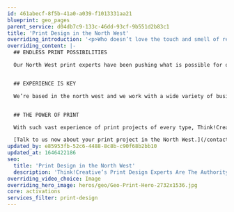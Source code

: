 ```yaml
---
id: 461abecf-8f5b-41a0-a039-f1013331aa21
blueprint: geo_pages
parent_service: d04db7c9-133c-46dd-93cf-9b551d2b83c1
title: 'Print Design in the North West'
overriding_introduction: '<p>Who doesn’t love the touch and smell of reading a book? This sensory reaction helps a reader to memorise the information easier. It is for this reason that print is very much alive and kicking. What other medium would produce such a response? Think!Creative’s North West print design experts love the challenge of finding ways to make your print messages work every time.</p>'
overriding_content: |-
  ## ENDLESS PRINT POSSIBILITIES

  Our North West print experts have been pushing what is possible for over a decade. Finding new and appealing ways to approach leaflets, vehicle log books, promotional mailers, business cards, newsletters, catalogues, flyers, posters, stationery, menus, brochures, annual reports and training booklets. We are always open to any new way of displaying a print project to get maximum impact.


  ## EXPERIENCE IS KEY

  We’re based in the north west and we work with a wide variety of businesses from small to large in every possible sector of business. This gives our print design experts the edge when knowing exactly what, where, how and when your company’s print material will get the most exposure. [Check out our portfolio here.](/work)


  ## THE POWER OF PRINT

  With such vast experience of print projects of every type, Think!Creative’s North West team of print experts know exactly what form your project will need to take to hit its mark with the right audience at the right time. It’s why companies like BAE Systems, BP, and Utiligroup turn to us when they have a new project.

  [Talk to us now about your print project in the North West.](/contact)
updated_by: e85953fb-52c6-4488-8c8b-c90f68b2bb10
updated_at: 1646422186
seo:
  title: 'Print Design in the North West'
  description: 'Think!Creative’s Print Design Experts Are The Authority On All Things Print Design In The North West. Call our North West studio on 01253 297900.'
overriding_video_choice: Image
overriding_hero_image: heros/geo/Geo-Print-Hero-2732x1536.jpg
core: activations
services_filter: print-design
---
```

